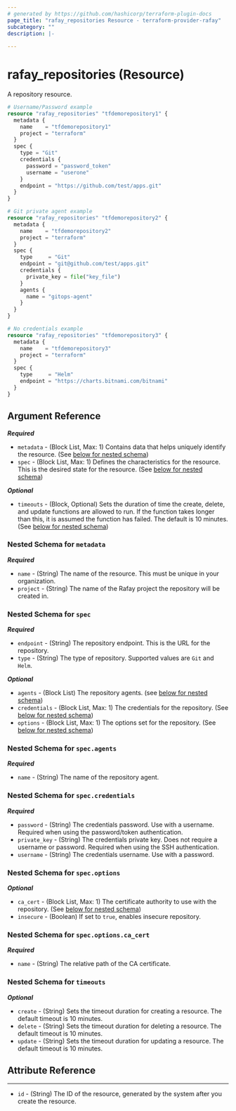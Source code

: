 ```yaml
---
# generated by https://github.com/hashicorp/terraform-plugin-docs
page_title: "rafay_repositories Resource - terraform-provider-rafay"
subcategory: ""
description: |-
  
---
```


# rafay_repositories (Resource)

A repository resource. 

```terraform
# Username/Password example
resource "rafay_repositories" "tfdemorepository1" {
  metadata {
    name    = "tfdemorepository1"
    project = "terraform"
  }
  spec {
    type = "Git"
    credentials {
      password = "password_token"
      username = "userone"
    }
    endpoint = "https://github.com/test/apps.git"
  }
}

# Git private agent example
resource "rafay_repositories" "tfdemorepository2" {
  metadata {
    name    = "tfdemorepository2"
    project = "terraform"
  }
  spec {
    type     = "Git"
    endpoint = "git@github.com/test/apps.git"
    credentials {
      private_key = file("key_file")
    }
    agents {
      name = "gitops-agent"
    }
  }
}

# No credentials example
resource "rafay_repositories" "tfdemorepository3" {
  metadata {
    name    = "tfdemorepository3"
    project = "terraform"
  }
  spec {
    type     = "Helm"
    endpoint = "https://charts.bitnami.com/bitnami"
  }
}
```

<!-- schema generated by tfplugindocs -->
## Argument Reference

***Required***

- `metadata` - (Block List, Max: 1) Contains data that helps uniquely identify the resource. (See [below for nested schema](#nestedblock--metadata))
- `spec` - (Block List, Max: 1) Defines the characteristics for the resource. This is the desired state for the resource. (See [below for nested schema](#nestedblock--spec))

***Optional***

- `timeouts` - (Block, Optional) Sets the duration of time the create, delete, and update functions are allowed to run. If the function takes longer than this, it is assumed the function has failed. The default is 10 minutes. (See [below for nested schema](#nestedblock--timeouts))


<a id="nestedblock--metadata"></a>
### Nested Schema for `metadata`

***Required***

- `name` - (String) The name of the resource. This must be unique in your organization.
- `project` - (String) The name of the Rafay project the repository will be created in.


<a id="nestedblock--spec"></a>
### Nested Schema for `spec`

***Required***

- `endpoint` - (String) The repository endpoint. This is the URL for the repository. 
- `type` - (String) The type of repository. Supported values are `Git` and `Helm`.


***Optional***

- `agents` - (Block List) The repository agents. (see [below for nested schema](#nestedblock--spec--agents))
- `credentials` - (Block List, Max: 1) The credentials for the repository. (See [below for nested schema](#nestedblock--spec--credentials))
- `options` - (Block List, Max: 1) The options set for the repository. (See [below for nested schema](#nestedblock--spec--options))


<a id="nestedblock--spec--agents"></a>
### Nested Schema for `spec.agents`

***Required***

- `name` - (String) The name of the repository agent. 


<a id="nestedblock--spec--credentials"></a>
### Nested Schema for `spec.credentials`

***Required***

- `password` - (String) The credentials password. Use with a username. Required when using the password/token authentication. 
- `private_key` - (String) The credentials private key. Does not require a username or password. Required when using the SSH authentication. 
- `username` - (String) The credentials username. Use with a password. 


<a id="nestedblock--spec--options"></a>
### Nested Schema for `spec.options`

***Optional***

- `ca_cert` - (Block List, Max: 1) The certificate authority to use with the repository. (See [below for nested schema](#nestedblock--spec--options--ca_cert))
- `insecure` - (Boolean) If set to `true`, enables insecure repository. 


<a id="nestedblock--spec--options--ca_cert"></a>
### Nested Schema for `spec.options.ca_cert`

***Required***

- `name` - (String) The relative path of the CA certificate. 


<a id="nestedblock--timeouts"></a>
### Nested Schema for `timeouts`

***Optional***
- `create` - (String) Sets the timeout duration for creating a resource. The default timeout is 10 minutes. 
- `delete` - (String) Sets the timeout duration for deleting a resource. The default timeout is 10 minutes. 
- `update` - (String) Sets the timeout duration for updating a resource. The default timeout is 10 minutes. 

## Attribute Reference

---

- `id` - (String) The ID of the resource, generated by the system after you create the resource. 

